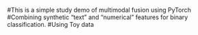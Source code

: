 #This is a simple study demo of multimodal fusion using PyTorch 
#Combining synthetic “text” and “numerical” features for binary classification.
#Using Toy data
